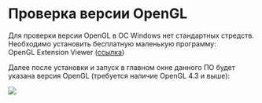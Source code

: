 # Проверка версии OpenGL

Для проверки версии OpenGL в ОС Windows нет стандартных стредств. Необходимо установить бесплатную маленькую программу:   
OpenGL Extension Viewer ([ссылка](https://realtech-vr.com/home/glview))

Далее после установки и запуск в главном окне данного ПО будет указана версия OpenGL (требуется наличие OpenGL 4.3 и выше):

![](https://gamma-wellbore.com/wp-content/uploads/2023/06/2023-05-29_16h20_42-768x603.png)
